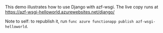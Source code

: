 This demo illustrates how to use Django with azf-wsgi.
The live copy runs at https://azf-wsgi-helloworld.azurewebsites.net/django/

Note to self: to republish it, run `func azure functionapp publish azf-wsgi-helloworld`.
